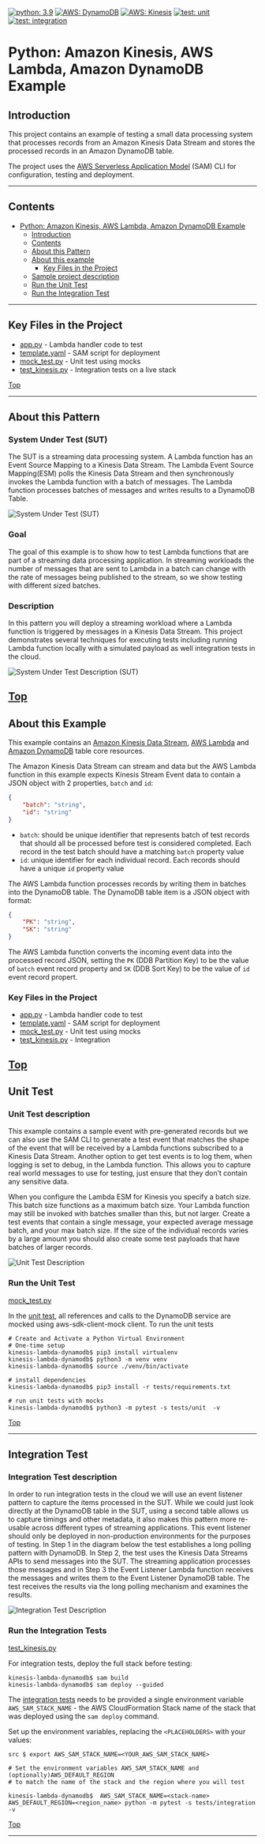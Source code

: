 [![python: 3.9](https://img.shields.io/badge/Python-3.9-green)](https://img.shields.io/badge/Python-3.9-green)
[![AWS: DynamoDB](https://img.shields.io/badge/AWS-DynamoDB-blueviolet)](https://img.shields.io/badge/AWS-DynamoDB-blueviolet)
[![AWS: Kinesis](https://img.shields.io/badge/AWS-Kinesis-orange)](https://img.shields.io/badge/AWS-Kinesis-orange)
[![test: unit](https://img.shields.io/badge/Test-Unit-blue)](https://img.shields.io/badge/Test-Unit-blue)
[![test: integration](https://img.shields.io/badge/Test-Integration-yellow)](https://img.shields.io/badge/Test-Integration-yellow)

# Python: Amazon Kinesis, AWS Lambda, Amazon DynamoDB Example

## Introduction
This project contains an example of testing a small data processing system that processes records from an Amazon Kinesis Data Stream and stores the processed records in an Amazon DynamoDB table. 

The project uses the [AWS Serverless Application Model](https://docs.aws.amazon.com/serverless-application-model/latest/developerguide/what-is-sam.html) (SAM) CLI for configuration, testing and deployment. 

---

## Contents
- [Python: Amazon Kinesis, AWS Lambda, Amazon DynamoDB Example](#python-amazon-kinesis-aws-lambda-amazon-dynamodb-example)
  - [Introduction](#introduction)
  - [Contents](#contents)
  - [About this Pattern](#pattern)
  - [About this example](#example)
    - [Key Files in the Project](#key-files-in-the-project)
  - [Sample project description](#sample-project-description)
  - [Run the Unit Test](#run-the-unit-test)
  - [Run the Integration Test](#run-the-integration-test)
---

## Key Files in the Project
  - [app.py](src/app.py) - Lambda handler code to test
  - [template.yaml](template.yaml) - SAM script for deployment
  - [mock_test.py](tests/unit/mock_test.py) - Unit test using mocks
  - [test_kinesis.py](tests/integration/kinesis.py) - Integration tests on a live stack
  
[Top](#contents)

---

## About this Pattern

### System Under Test (SUT)

The SUT is a streaming data processing system. A Lambda function has an Event Source Mapping to a Kinesis Data Stream. The Lambda Event Source Mapping(ESM) polls the Kinesis Data Stream and then synchronously invokes the Lambda function with a batch of messages. The Lambda function processes batches of messages and writes results to a DynamoDB Table.

![System Under Test (SUT)](img/system-under-test.png)

### Goal

The goal of this example is to show how to test Lambda functions that are part of a streaming data processing application. In streaming workloads the number of messages that are sent to Lambda in a batch can change with the rate of messages being published to the stream, so we show testing with different sized batches.

### Description

In this pattern you will deploy a streaming workload where a Lambda function is triggered by messages in a Kinesis Data Stream. This project demonstrates several techniques for executing tests including running Lambda function locally with a simulated payload as well integration tests in the cloud.

![System Under Test Description (SUT)](img/system-under-test-description.png)

[Top](#contents)
---

## About this Example

This example contains an [Amazon Kinesis Data Stream](https://aws.amazon.com/kinesis/data-streams/), [AWS Lambda](https://aws.amazon.com/lambda/) and [Amazon DynamoDB](https://aws.amazon.com/dynamodb/) table core resources.

The Amazon Kinesis Data Stream can stream and data but the AWS Lambda function in this example expects Kinesis Stream Event data to contain a JSON object with 2 properties, `batch` and `id`:

```json
{
    "batch": "string",
    "id": "string"
}
```

 - `batch`: should be unique identifier that represents batch of test records that should all be processed before test is considered completed. Each record in the test batch should have a matching `batch` property value
 - `id`: unique identifier for each individual record. Each records should have a unique `id` property value

The AWS Lambda function processes records by writing them in batches into the DynamoDB table. The DynamoDB table item is a JSON object with format:

```json
{
    "PK": "string",
    "SK": "string"
}
```

The AWS Lambda function converts the incoming event data into the processed record JSON, setting the `PK` (DDB Partition Key) to be the value of `batch` event record property and `SK` (DDB Sort Key) to be the value of `id` event record propert.

### Key Files in the Project

  - [app.py](src/app.py) - Lambda handler code to test
  - [template.yaml](template.yaml) - SAM script for deployment
  - [mock_test.py](src/tests/unit/mock_test.py) - Unit test using mocks
  - [test_kinesis.py](src/tests/integration/test_kinesis.py) - Integration

[Top](#contents)
---

## Unit Test

### Unit Test description

This example contains a sample event with pre-generated records but we can also use the SAM CLI to generate a test event that matches the shape of the event that will be received by a Lambda functions subscribed to a Kinesis Data Stream. Another option to get test events is to log them, when logging is set to debug, in the Lambda function. This allows you to capture real world messages to use for testing, just ensure that they don’t contain any sensitive data.

When you configure the Lambda ESM for Kinesis you specify a batch size. This batch size functions as a maximum batch size. Your Lambda function may still be invoked with batches smaller than this, but not larger. Create a test events that contain a single message, your expected average message batch, and your max batch size. If the size of the individual records varies by a large amount you should also create some test payloads that have batches of larger records.

![Unit Test Description](img/unit-test-description.png)


### Run the Unit Test

[mock_test.py](src/tests/unit/mock_test.py)

In the [unit test](src/tests/unit/test-handler.test.ts#L44), all references and calls to the DynamoDB service are mocked using aws-sdk-client-mock client.
To run the unit tests
``` shell
# Create and Activate a Python Virtual Environment
# One-time setup
kinesis-lambda-dynamodb$ pip3 install virtualenv
kinesis-lambda-dynamodb$ python3 -m venv venv
kinesis-lambda-dynamodb$ source ./venv/bin/activate

# install dependencies
kinesis-lambda-dynamodb$ pip3 install -r tests/requirements.txt

# run unit tests with mocks
kinesis-lambda-dynamodb$ python3 -m pytest -s tests/unit  -v

```

[Top](#contents)

---

## Integration Test

### Integration Test description

In order to run integration tests in the cloud we will use an event listener pattern to capture the items processed in the SUT. While we could just look directly at the DynamoDB table in the SUT, using a second table allows us to capture timings and other metadata, it also makes this pattern more re-usable across different types of streaming applications. This event listener should only be deployed in non-production environments for the purposes of testing. In Step 1 in the diagram below the test establishes a long polling pattern with DynamoDB. In Step 2, the test uses the Kinesis Data Streams APIs to send messages into the SUT. The streaming application processes those messages and in Step 3 the Event Listener Lambda function receives the messages and writes them to the Event Listener DynamoDB table. The test receives the results via the long polling mechanism and examines the results.

![Integration Test Description](img/integration-test-description.png)

### Run the Integration Tests
[test_kinesis.py](tests/integration/test_api_gateway.py) 

For integration tests, deploy the full stack before testing:
```shell
kinesis-lambda-dynamodb$ sam build
kinesis-lambda-dynamodb$ sam deploy --guided
```

The [integration tests](src/tests/integration/test_kinesis.py) needs to be provided a single environment variable `AWS_SAM_STACK_NAME` - the AWS CloudFormation Stack name of the stack that was deployed using the `sam deploy` command.

Set up the environment variables, replacing the `<PLACEHOLDERS>` with your values:

```shell
src $ export AWS_SAM_STACK_NAME=<YOUR_AWS_SAM_STACK_NAME>
```

```shell
# Set the environment variables AWS_SAM_STACK_NAME and (optionally)AWS_DEFAULT_REGION 
# to match the name of the stack and the region where you will test

kinesis-lambda-dynamodb$  AWS_SAM_STACK_NAME=<stack-name> AWS_DEFAULT_REGION=<region_name> python -m pytest -s tests/integration -v
```

[Top](#contents)

---